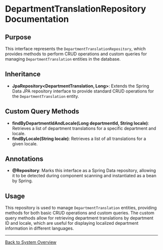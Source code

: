 # DepartmentTranslationRepository Documentation

## Purpose

This interface represents the `DepartmentTranslationRepository`, which provides methods to perform CRUD operations and custom queries for managing `DepartmentTranslation` entities in the database.

## Inheritance

- **JpaRepository<DepartmentTranslation, Long>**: Extends the Spring Data JPA repository interface to provide standard CRUD operations for the `DepartmentTranslation` entity.

## Custom Query Methods

- **findByDepartmentIdAndLocale(Long departmentId, String locale)**: Retrieves a list of department translations for a specific department and locale.
- **findByLocale(String locale)**: Retrieves a list of all translations for a given locale.

## Annotations

- **@Repository**: Marks this interface as a Spring Data repository, allowing it to be detected during component scanning and instantiated as a bean by Spring.

## Usage

This repository is used to manage `DepartmentTranslation` entities, providing methods for both basic CRUD operations and custom queries. The custom query methods allow for retrieving department translations by department ID and locale, which are useful for displaying localized department information in different languages.

---

[Back to System Overview](../../system-overview.md)
